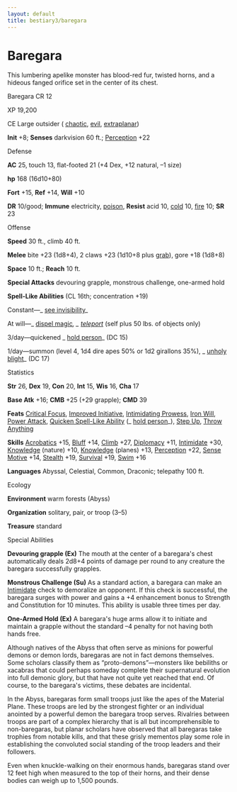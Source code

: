 ```yaml
---
layout: default
title: bestiary3/baregara
---
```

# Baregara

This lumbering apelike monster has blood-red fur, twisted horns, and a hideous fanged orifice set in the center of its chest.

Baregara CR 12

XP 19,200

CE Large outsider ( [chaotic](monsters/creatureTypes#_chaotic-subtype), [evil](monsters/creatureTypes#_evil-subtype), [extraplanar](monsters/creatureTypes#_extraplanar-subtype))

**Init** +8; **Senses** darkvision 60 ft.; [Perception](skills/perception#_perception) +22

Defense

**AC** 25, touch 13, flat-footed 21 (+4 Dex, +12 natural, –1 size)

**hp** 168 (16d10+80)

**Fort** +15, **Ref** +14, **Will** +10

**DR** 10/good; **Immune** electricity, [poison](monsters/universalMonsterRules#_poison-(ex-or-su)), **Resist** acid 10, [cold](monsters/creatureTypes#_cold-subtype) 10, [fire](monsters/creatureTypes#_fire-subtype) 10; **SR** 23

Offense

**Speed** 30 ft., climb 40 ft.

**Melee** bite +23 (1d8+4), 2 claws +23 (1d10+8 plus [grab](monsters/universalMonsterRules#_grab)), gore +18 (1d8+8)

**Space** 10 ft.; **Reach** 10 ft.

**Special Attacks** devouring grapple, monstrous challenge, one-armed hold

**Spell-Like Abilities** (CL 16th; concentration +19)

Constant—_ [see invisibility](spells/seeInvisibility#_see-invisibility)_

At will—_ [dispel magic](spells/dispelMagic#_dispel-magic)_, _ [teleport](spells/teleport#_teleport)_ (self plus 50 lbs. of objects only)

3/day—quickened _ [hold person](spells/holdPerson#_hold-person)_ (DC 15)

1/day—summon (level 4, 1d4 dire apes 50% or 1d2 girallons 35%), _ [unholy blight](spells/unholyBlight#_unholy-blight)_ (DC 17)

Statistics

**Str** 26, **Dex** 19, **Con** 20, **Int** 15, **Wis** 16, **Cha** 17

**Base Atk** +16; **CMB** +25 (+29 grapple); **CMD** 39

**Feats** [Critical Focus](feats#_critical-focus), [Improved Initiative](feats#_improved-initiative), [Intimidating Prowess](feats#_intimidating-prowess), [Iron Will](feats#_iron-will), [Power Attack](feats#_power-attack), [Quicken Spell-Like Ability](monsters/monsterFeats#_quicken-spell-like-ability) (_ [hold person](spells/holdPerson#_hold-person)_), [Step Up](feats#_step-up), [Throw Anything](feats#_throw-anything)

**Skills** [Acrobatics](skills/acrobatics#_acrobatics) +15, [Bluff](skills/bluff#_bluff) +14, [Climb](skills/climb#_climb) +27, [Diplomacy](skills/diplomacy#_diplomacy) +11, [Intimidate](skills/intimidate#_intimidate) +30, [Knowledge](skills/knowledge#_knowledge) (nature) +10, [Knowledge](skills/knowledge#_knowledge) (planes) +13, [Perception](skills/perception#_perception) +22, [Sense Motive](skills/senseMotive#_sense-motive) +14, [Stealth](skills/stealth#_stealth) +19, [Survival](skills/survival#_survival) +19, [Swim](skills/swim#_swim) +16

**Languages** Abyssal, Celestial, Common, Draconic; telepathy 100 ft.

Ecology

**Environment** warm forests (Abyss)

**Organization** solitary, pair, or troop (3–5)

**Treasure** standard

Special Abilities

**Devouring grapple (Ex)** The mouth at the center of a baregara's chest automatically deals 2d8+4 points of damage per round to any creature the baregara successfully grapples.

**Monstrous Challenge (Su)** As a standard action, a baregara can make an [Intimidate](skills/intimidate#_intimidate) check to demoralize an opponent. If this check is successful, the baregara surges with power and gains a +4 enhancement bonus to Strength and Constitution for 10 minutes. This ability is usable three times per day.

**One-Armed Hold (Ex)** A baregara's huge arms allow it to initiate and maintain a grapple without the standard –4 penalty for not having both hands free.

Although natives of the Abyss that often serve as minions for powerful demons or demon lords, baregaras are not in fact demons themselves. Some scholars classify them as “proto-demons”—monsters like bebiliths or xacabras that could perhaps someday complete their supernatural evolution into full demonic glory, but that have not quite yet reached that end. Of course, to the baregara's victims, these debates are incidental.

In the Abyss, baregaras form small troops just like the apes of the Material Plane. These troops are led by the strongest fighter or an individual anointed by a powerful demon the baregara troop serves. Rivalries between troops are part of a complex hierarchy that is all but incomprehensible to non-baregaras, but planar scholars have observed that all baregaras take trophies from notable kills, and that these grisly mementos play some role in establishing the convoluted social standing of the troop leaders and their followers.

Even when knuckle-walking on their enormous hands, baregaras stand over 12 feet high when measured to the top of their horns, and their dense bodies can weigh up to 1,500 pounds.

